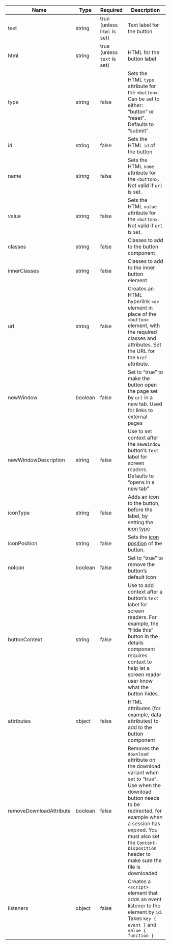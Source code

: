 | Name                    | Type    | Required                    | Description                                                                                                                                                                                                                                                      |
| ----------------------- | ------- | --------------------------- | ---------------------------------------------------------------------------------------------------------------------------------------------------------------------------------------------------------------------------------------------------------------- |
| text                    | string  | true (unless `html` is set) | Text label for the button                                                                                                                                                                                                                                        |
| html                    | string  | true (unless `text` is set) | HTML for the button label                                                                                                                                                                                                                                        |
| type                    | string  | false                       | Sets the HTML `type` attribute for the `<button>`. Can be set to either: “button” or “reset”. Defaults to “submit”.                                                                                                                                              |
| id                      | string  | false                       | Sets the HTML `id` of the button                                                                                                                                                                                                                                 |
| name                    | string  | false                       | Sets the HTML `name` attribute for the `<button>`. Not valid if `url` is set.                                                                                                                                                                                    |
| value                   | string  | false                       | Sets the HTML `value` attribute for the `<button>`. Not valid if `url` is set.                                                                                                                                                                                   |
| classes                 | string  | false                       | Classes to add to the button component                                                                                                                                                                                                                           |
| innerClasses            | string  | false                       | Classes to add to the inner button element                                                                                                                                                                                                                       |
| url                     | string  | false                       | Creates an HTML hyperlink `<a>` element in place of the `<button>` element, with the required classes and attributes. Set the URL for the `href` attribute.                                                                                                      |
| newWindow               | boolean | false                       | Set to “true” to make the button open the page set by `url` in a new tab. Used for links to external pages                                                                                                                                                       |
| newWindowDescription    | string  | false                       | Use to set context after the `newWindow` button’s `text` label for screen readers. Defaults to “opens in a new tab”                                                                                                                                              |
| iconType                | string  | false                       | Adds an icon to the button, before the label, by setting the [icon type](/foundations/icons#icon-type)                                                                                                                                                           |
| iconPosition            | string  | false                       | Sets the [icon position](/foundations/icons#icon-position) of the button.                                                                                                                                                                                        |
| noIcon                  | boolean | false                       | Set to “true” to remove the button’s default icon                                                                                                                                                                                                                |
| buttonContext           | string  | false                       | Use to add context after a button’s `text` label for screen readers. For example, the “Hide this” button in the details component requires context to help let a screen reader user know what the button hides.                                                  |
| attributes              | object  | false                       | HTML attributes (for example, data attributes) to add to the button component                                                                                                                                                                                    |
| removeDownloadAttribute | boolean | false                       | Removes the `download` attribute on the download variant when set to “true”. Use when the download button needs to be redirected, for example when a session has expired. You must also set the `Content-Disposition` header to make sure the file is downloaded |
| listeners               | object  | false                       | Creates a `<script>` element that adds an event listener to the element by `id`. Takes `key { event }` and `value { function }`                                                                                                                                  |
